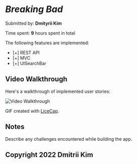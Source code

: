 # *Breaking Bad*

Submitted by: **Dmityrii Kim**

Time spent: **9** hours spent in total

The following features are implemented:

* [+] REST API
* [+] MVC
* [+] UISearchBar

## Video Walkthrough

Here's a walkthrough of implemented user stories:

<img src='https://github.com/MityaKimchanskii/BreakingBadChallenge/blob/main/BreakingBad.gif' title='Video Walkthrough' width='' alt='Video Walkthrough' />

GIF created with [LiceCap](http://www.cockos.com/licecap/).

## Notes

Describe any challenges encountered while building the app.

## Copyright 2022 Dmitrii Kim

    
  
    


